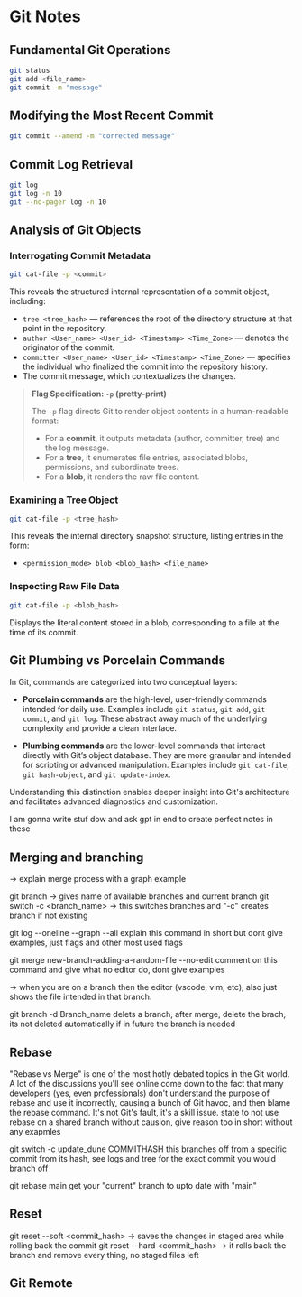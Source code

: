 # Git Notes

## Fundamental Git Operations

```bash
git status
git add <file_name>
git commit -m "message"
```

## Modifying the Most Recent Commit

```bash
git commit --amend -m "corrected message"
```

## Commit Log Retrieval

```bash
git log
git log -n 10
git --no-pager log -n 10
```

## Analysis of Git Objects

### Interrogating Commit Metadata

```bash
git cat-file -p <commit>
```

This reveals the structured internal representation of a commit object, including:

* `tree <tree_hash>` — references the root of the directory structure at that point in the repository.
* `author <User_name> <User_id> <Timestamp> <Time_Zone>` — denotes the originator of the commit.
* `committer <User_name> <User_id> <Timestamp> <Time_Zone>` — specifies the individual who finalized the commit into the repository history.
* The commit message, which contextualizes the changes.

> **Flag Specification: `-p` (pretty-print)**
>
> The `-p` flag directs Git to render object contents in a human-readable format:
>
> * For a **commit**, it outputs metadata (author, committer, tree) and the log message.
> * For a **tree**, it enumerates file entries, associated blobs, permissions, and subordinate trees.
> * For a **blob**, it renders the raw file content.

### Examining a Tree Object

```bash
git cat-file -p <tree_hash>
```

This reveals the internal directory snapshot structure, listing entries in the form:

* `<permission_mode> blob <blob_hash> <file_name>`

### Inspecting Raw File Data

```bash
git cat-file -p <blob_hash>
```

Displays the literal content stored in a blob, corresponding to a file at the time of its commit.


## Git Plumbing vs Porcelain Commands

In Git, commands are categorized into two conceptual layers:

* **Porcelain commands** are the high-level, user-friendly commands intended for daily use. Examples include `git status`, `git add`, `git commit`, and `git log`. These abstract away much of the underlying complexity and provide a clean interface.

* **Plumbing commands** are the lower-level commands that interact directly with Git’s object database. They are more granular and intended for scripting or advanced manipulation. Examples include `git cat-file`, `git hash-object`, and `git update-index`.

Understanding this distinction enables deeper insight into Git's architecture and facilitates advanced diagnostics and customization.

I am gonna write stuf dow and ask gpt in end to create  perfect notes in these 

## Merging and branching
-> explain merge process with a graph example

git branch -> gives name of available branches and current branch
git switch -c <branch_name> -> this switches branches and "-c" creates branch if not existing

git log --oneline --graph --all
explain this command in short but dont give examples, just flags and other most used flags

git merge new-branch-adding-a-random-file --no-edit
comment on this command and give what no editor do, dont give examples

-> when you are on a branch then the editor (vscode, vim, etc), also just shows the file intended in that branch.

git branch -d Branch_name
delets a branch, after merge, delete  the brach, its not deleted automatically if in future the branch is needed

## Rebase
"Rebase vs Merge" is one of the most hotly debated topics in the Git world. A lot of the discussions you'll see online come down to the fact that many developers (yes, even professionals) don't understand the purpose of rebase and use it incorrectly, causing a bunch of Git havoc, and then blame the rebase command.
It's not Git's fault, it's a skill issue.
state to not use rebase on a shared branch without causion, give reason too in short without any exapmles

git switch -c update_dune COMMITHASH
this branches off from a specific commit from its hash, see logs and tree for the exact commit you would branch off

git rebase main
get your "current" branch to upto date with "main"

## Reset
git reset --soft <commit_hash> -> saves the changes in staged area while rolling back the commit
git reset --hard <commit_hash> -> it rolls back the branch and remove every thing, no staged files left

## Git Remote
